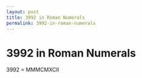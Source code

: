 ```yaml
---
layout: post
title: 3992 in Roman Numerals
permalink: 3992-in-roman-numerals
---
```


# 3992 in Roman Numerals

3992 = MMMCMXCII
